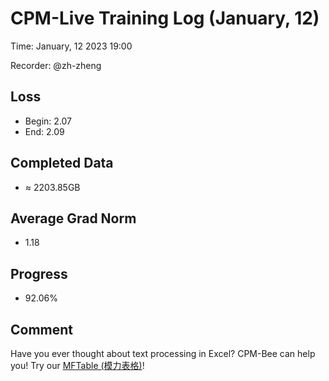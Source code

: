 
# CPM-Live Training Log (January, 12)

Time: January, 12 2023 19:00

Recorder: @zh-zheng

## Loss
- Begin: 2.07
- End: 2.09
	
## Completed Data
- $\approx$ 2203.85GB

## Average Grad Norm
- 1.18

## Progress
- 92.06%

## Comment

Have you ever thought about text processing in Excel? CPM-Bee can help you! Try our [MFTable (模力表格)](https://live.openbmb.org/playground)!
